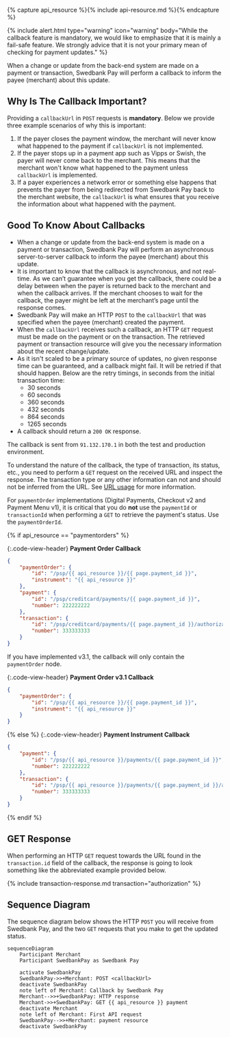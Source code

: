 {% capture api_resource %}{% include api-resource.md %}{% endcapture %}

{% include alert.html type="warning" icon="warning" body="While the callback
feature is mandatory, we would like to emphasize that it is mainly a fail-safe
feature. We strongly advice that it is not your primary mean of checking for
payment updates." %}

When a change or update from the back-end system are made on a payment or
transaction, Swedbank Pay will perform a callback to inform the payee (merchant)
about this update.

## Why Is The Callback Important?

Providing a `callbackUrl` in `POST` requests is **mandatory**. Below we provide
three example scenarios of why this is important:

1.  If the payer closes the payment window, the merchant will never know what
    happened to the payment if `callbackUrl` is not implemented.
2.  If the payer stops up in a payment app such as Vipps or Swish, the payer
    will never come back to the merchant. This means that the merchant won't
    know what happened to the payment unless `callbackUrl` is implemented.
3.  If a payer experiences a network error or something else happens that
    prevents the payer from being redirected from Swedbank Pay back to the
    merchant website, the `callbackUrl` is what ensures that you receive the
    information about what happened with the payment.

## Good To Know About Callbacks

*   When a change or update from the back-end system is made on a payment or
    transaction, Swedbank Pay will perform an asynchronous server-to-server
    callback to inform the payee (merchant) about this update.
*   It is important to know that the callback is asynchronous, and not
    real-time. As we can’t guarantee when you get the callback, there could be a
    delay between when the payer is returned back to the merchant and when the
    callback arrives. If the merchant chooses to wait for the callback, the
    payer might be left at the merchant’s page until the response comes.
*   Swedbank Pay will make an HTTP `POST` to the `callbackUrl` that was
    specified when the payee (merchant) created the payment.
*   When the `callbackUrl` receives such a callback, an HTTP `GET` request
    must be made on the payment or on the transaction. The retrieved payment or
    transaction resource will give you the necessary information about the
    recent change/update.
*   As it isn't scaled to be a primary source of updates, no given response time
    can be guaranteed, and a callback might fail. It will be retried if that
    should happen. Below are the retry timings, in seconds from the initial
    transaction time:
    *   30 seconds
    *   60 seconds
    *   360 seconds
    *   432 seconds
    *   864 seconds
    *   1265 seconds
*   A callback should return a `200 OK` response.

The callback is sent from `91.132.170.1` in both the test and production
environment.

To understand the nature of the callback, the type of transaction, its status,
etc., you need to perform a `GET` request on the received URL and inspect the
response. The transaction type or any other information can not and should not
be inferred from the URL. See [URL usage][url-usage] for more information.

For `paymentOrder` implementations (Digital Payments, Checkout v2 and Payment
Menu v1), it is critical that you do **not** use the `paymentId` or
`transactionId` when performing a `GET` to retrieve the payment's status. Use
the `paymentOrderId`.

{% if api_resource == "paymentorders" %}

{:.code-view-header}
**Payment Order Callback**

```json
{
    "paymentOrder": {
        "id": "/psp/{{ api_resource }}/{{ page.payment_id }}",
        "instrument": "{{ api_resource }}"
    },
    "payment": {
        "id": "/psp/creditcard/payments/{{ page.payment_id }}",
        "number": 222222222
    },
    "transaction": {
        "id": "/psp/creditcard/payments/{{ page.payment_id }}/authorizations/{{ page.transaction_id }}",
        "number": 333333333
    }
}
```

If you have implemented v3.1, the callback will only contain the `paymentOrder`
node.

{:.code-view-header}
**Payment Order v3.1 Callback**

```json
{
    "paymentOrder": {
        "id": "/psp/{{ api_resource }}/{{ page.payment_id }}",
        "instrument": "{{ api_resource }}"
    }
}
```

{% else %}
{:.code-view-header}
**Payment Instrument Callback**

```json
{
    "payment": {
        "id": "/psp/{{ api_resource }}/payments/{{ page.payment_id }}",
        "number": 222222222
    },
    "transaction": {
        "id": "/psp/{{ api_resource }}/payments/{{ page.payment_id }}/authorizations/{{ page.transaction_id }}",
        "number": 333333333
    }
}
```

{% endif %}

## GET Response

When performing an HTTP `GET` request towards the URL found in the
`transaction.id` field of the callback, the response is going to look
something like the abbreviated example provided below.

{% include transaction-response.md transaction="authorization" %}

## Sequence Diagram

The sequence diagram below shows the HTTP `POST` you will receive from Swedbank
Pay, and the two `GET` requests that you make to get the updated status.

```mermaid
sequenceDiagram
    Participant Merchant
    Participant SwedbankPay as Swedbank Pay

    activate SwedbankPay
    SwedbankPay->>+Merchant: POST <callbackUrl>
    deactivate SwedbankPay
    note left of Merchant: Callback by Swedbank Pay
    Merchant-->>+SwedbankPay: HTTP response
    Merchant->>+SwedbankPay: GET {{ api_resource }} payment
    deactivate Merchant
    note left of Merchant: First API request
    SwedbankPay-->>+Merchant: payment resource
    deactivate SwedbankPay
```

[url-usage]: /checkout-v3/resources/fundamental-principles#url-usage
